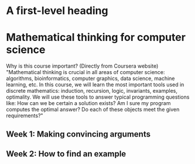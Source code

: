 # A first-level heading


# Mathematical thinking for computer science
Why is this course important? (Directly from Coursera website) "Mathematical thinking is crucial in all areas of computer science: algorithms, bioinformatics, computer graphics, data science, machine learning, etc. In this course, we will learn the most important tools used in discrete mathematics: induction, recursion, logic, invariants, examples, optimality. We will use these tools to answer typical programming questions like: How can we be certain a solution exists? Am I sure my program computes the optimal answer? Do each of these objects meet the given requirements?"

## Week 1: Making convincing arguments

## Week 2: How to find an example


